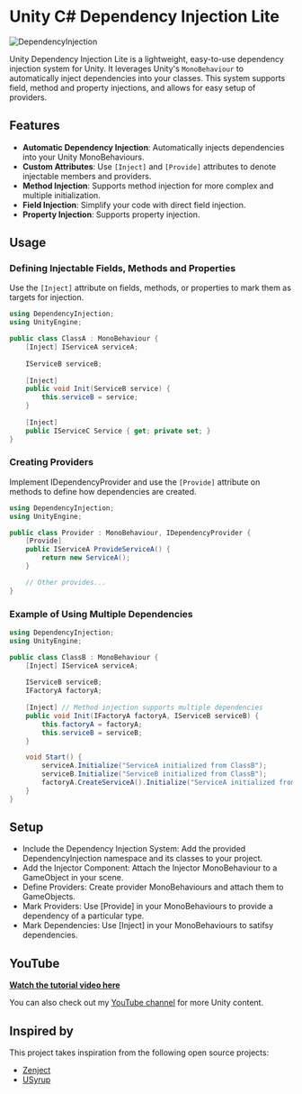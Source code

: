 # Unity C# Dependency Injection Lite

![DependencyInjection](https://github.com/adammyhre/Unity-Dependency-Injection-Lite/assets/38876398/5a7c9183-8eb4-4346-b6e2-1d5b28ec7268)

Unity Dependency Injection Lite is a lightweight, easy-to-use dependency injection system for Unity. It leverages Unity's `MonoBehaviour` to automatically inject dependencies into your classes. This system supports field, method and property injections, and allows for easy setup of providers.

## Features

- **Automatic Dependency Injection**: Automatically injects dependencies into your Unity MonoBehaviours.
- **Custom Attributes**: Use `[Inject]` and `[Provide]` attributes to denote injectable members and providers.
- **Method Injection**: Supports method injection for more complex and multiple initialization.
- **Field Injection**: Simplify your code with direct field injection.
- **Property Injection**: Supports property injection.

## Usage

### Defining Injectable Fields, Methods and Properties

Use the `[Inject]` attribute on fields, methods, or properties to mark them as targets for injection.

```csharp
using DependencyInjection;
using UnityEngine;

public class ClassA : MonoBehaviour {
    [Inject] IServiceA serviceA;
    
    IServiceB serviceB;
    
    [Inject]
    public void Init(ServiceB service) {
        this.serviceB = service;
    }
    
    [Inject]
    public IServiceC Service { get; private set; }
}
```

### Creating Providers

Implement IDependencyProvider and use the `[Provide]` attribute on methods to define how dependencies are created.

```csharp
using DependencyInjection;
using UnityEngine;

public class Provider : MonoBehaviour, IDependencyProvider {
    [Provide]
    public IServiceA ProvideServiceA() {
        return new ServiceA();
    }

    // Other provides...
}
```

### Example of Using Multiple Dependencies

```csharp
using DependencyInjection;
using UnityEngine;

public class ClassB : MonoBehaviour {
    [Inject] IServiceA serviceA;
    
    IServiceB serviceB;
    IFactoryA factoryA;
        
    [Inject] // Method injection supports multiple dependencies
    public void Init(IFactoryA factoryA, IServiceB serviceB) {
        this.factoryA = factoryA;
        this.serviceB = serviceB;
    }

    void Start() {
        serviceA.Initialize("ServiceA initialized from ClassB");
        serviceB.Initialize("ServiceB initialized from ClassB");
        factoryA.CreateServiceA().Initialize("ServiceA initialized from FactoryA");
    }
}
```

## Setup

- Include the Dependency Injection System: Add the provided DependencyInjection namespace and its classes to your project.
- Add the Injector Component: Attach the Injector MonoBehaviour to a GameObject in your scene.
- Define Providers: Create provider MonoBehaviours and attach them to GameObjects.
- Mark Providers: Use [Provide] in your MonoBehaviours to provide a dependency of a particular type.
- Mark Dependencies: Use [Inject] in your MonoBehaviours to satifsy dependencies.

## YouTube

[**Watch the tutorial video here**](https://youtu.be/PJcBJ60C970)

You can also check out my [YouTube channel](https://www.youtube.com/@git-amend?sub_confirmation=1) for more Unity content.

## Inspired by

This project takes inspiration from the following open source projects:

- [Zenject](https://github.com/modesttree/Zenject)
- [USyrup](https://github.com/Jeffan207/usyrup)
